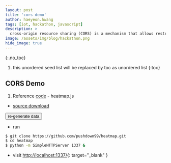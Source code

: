 ```yaml
---
layout: post
title: 'cors demo' 
author: haeyeon.hwang
tags: [iot, hackathon, javascript]
description: >
  cross-origin resource sharing (CORS) is a mechanism that allows restricted resources on a web page to be requested from another domain outside the domain from which the first resource was served. A web page may freely embed cross-origin images, stylesheets, scripts, iframes, and videos. `wiki`
image: /assets/img/blog/hackathon.png
hide_image: true
---
```

{:.no_toc}
1. this unordered seed list will be replaced by toc as unordered list
{:toc}

## **CORS Demo**

1. Reference [code](https://www.patrick-wied.at/static/heatmapjs/example-minimal-config.html) - heatmap.js

  * <a href="https://github.com/pushdown99/heatmap.git">source download <span class="icon-github"></span></a>
  <div class="heatmap-demo-block" id="demo-block">
  <div class="heatmap-demo"></div>
  </div>
  <button class="heatmap-demo-btn">re-generate data</button>

  * run
  
  ~~~bash
  $ git clone https://github.com/pushdown99/heatmap.git
  $ cd heatmap
  $ python -m SimpleHTTPServer 1337 &
  ~~~

  * visit [http://localhost:1337/](http://localhost:1337/){: target="_blank" }
